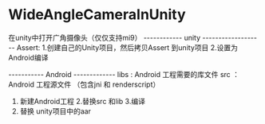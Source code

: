 # WideAngleCameraInUnity
在unity中打开广角摄像头（仅仅支持mi9）
------------ unity -------------------
Assert:
   1.创建自己的Unity项目，然后拷贝Assert 到unity项目
   2.设置为Android编译
  
  
-----------  Android -------------
libs : Android 工程需要的库文件
src ： Android 工程源文件 （包含jni 和 renderscript）

  1. 新建Android工程
  2.替换src 和lib 
  3.编译
  4. 替换 unity项目中的aar
